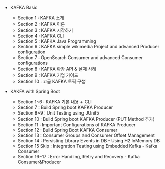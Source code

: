 - KAFKA Basic
  - Section 1 : KAFKA 소개
  - Section 2 : KAFKA 이론
  - Section 3 : KAFKA 시작하기
  - Section 4 : KAFKA CLI
  - Section 5 : KAFKA Java Programming
  - Section 6 : KAFKA simple wikimedia Project and advanced Producer configuration
  - Section 7 : OpenSearch Consumer and advanced Consumer configurations
  - Section 8 : KAFKA 확장 API & 실제 사례
  - Section 9 : KAFKA 기업 가이드
  - Section 10 : 고급 KAFKA 토픽 구성

- KAKFA with Spring Boot
  - Section 1~6 : KAFKA 기본 내용 + CLI
  - Section 7 : Build Spring boot KAFKA Producer
  - Section 8~9 : Unit Testing using JUnit5
  - Section 10 : Build Spring boot KAFKA Producer (PUT Method 추가)
  - Section 11 : Important Configurations of KAFKA Producer 
  - Section 12 : Build Spring Boot KAFKA Consumer
  - Section 13 : Consumer Groups and Consumer Offset Management
  - Section 14 : Persisting Library Events in DB - Using H2 InMemory DB
  - Section 15 Skip : Integration Testing using Embedded Kafka - Kafka Consumer
  - Section 16~17 : Error Handling, Retry and Recovery - Kafka Consumer&Producer
